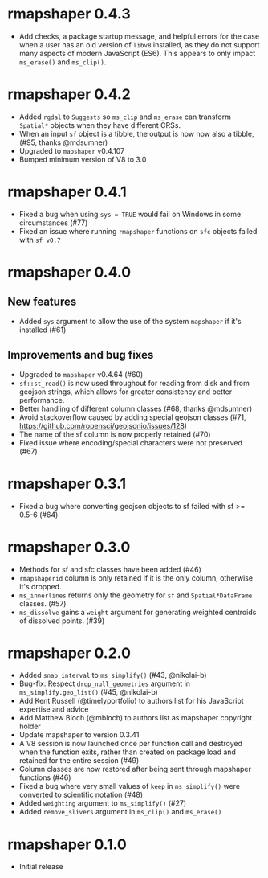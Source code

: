 # rmapshaper 0.4.3

* Add checks, a package startup message, and helpful errors for the case when 
  a user has an old version of `libv8` installed, as they do not support many
  aspects of modern JavaScript (ES6). This appears to only impact `ms_erase()`
  and `ms_clip()`.

# rmapshaper 0.4.2

* Added `rgdal` to `Suggests` so `ms_clip` and `ms_erase` can transform
 `Spatial*` objects when they have different CRSs.
* When an input `sf` object is a tibble, the output is now now also a tibble, 
(#95, thanks @mdsumner)
* Upgraded to `mapshaper` v0.4.107
* Bumped minimum version of V8 to 3.0

# rmapshaper 0.4.1

* Fixed a bug when using `sys = TRUE` would fail on Windows in some circumstances (#77)
* Fixed an issue where running `rmapshaper` functions on `sfc` objects failed with 
`sf v0.7`

# rmapshaper 0.4.0

## New features

* Added `sys` argument to allow the use of the system `mapshaper` if it's installed (#61)

## Improvements and bug fixes

* Upgraded to `mapshaper` v0.4.64 (#60)
* `sf::st_read()` is now used throughout for reading from disk and from geojson 
strings, which allows for greater consistency and better performance.
* Better handling of different column classes (#68, thanks @mdsumner)
* Avoid stackoverflow caused by adding special geojson classes (#71,
https://github.com/ropensci/geojsonio/issues/128)
* The name of the sf column is now properly retained (#70)
* Fixed issue where encoding/special characters were not preserved (#67)

# rmapshaper 0.3.1

* Fixed a bug where converting geojson objects to sf failed with sf >= 0.5-6 (#64)

# rmapshaper 0.3.0

* Methods for sf and sfc classes have been added (#46)
* `rmapshaperid` column is only retained if it is the only column, otherwise it's dropped.
* `ms_innerlines` returns only the geometry for `sf` and `Spatial*DataFrame` classes. (#57)
* `ms_dissolve` gains a `weight` argument for generating weighted centroids of dissolved points. (#39) 

# rmapshaper 0.2.0

* Added `snap_interval` to `ms_simplify()` (#43, @nikolai-b)
* Bug-fix: Respect `drop_null_geometries` argument in `ms_simplify.geo_list()` (#45, @nikolai-b)
* Add Kent Russell (@timelyportfolio) to authors list for his JavaScript expertise and advice
* Add Matthew Bloch (@mbloch) to authors list as mapshaper copyright holder
* Update mapshaper to version 0.3.41
* A V8 session is now launched once per function call and destroyed when the function exits, rather than created on package load and retained for the entire session (#49)
* Column classes are now restored after being sent through mapshaper functions (#46)
* Fixed a bug where very small values of `keep` in `ms_simplify()` were converted to scientific notation (#48)
* Added `weighting` argument to `ms_simplify()` (#27)
* Added `remove_slivers` argument in `ms_clip()` and `ms_erase()`

# rmapshaper 0.1.0

* Initial release



